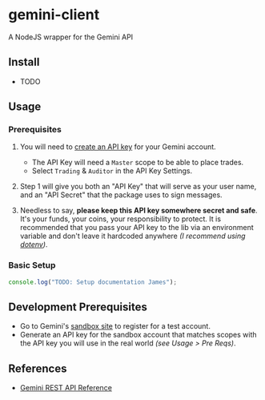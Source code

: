 # gemini-client

A NodeJS wrapper for the Gemini API

## Install

- TODO

## Usage

### Prerequisites

1. You will need to [create an API key](https://exchange.gemini.com/settings/api) for your Gemini account.

   - The API Key will need a `Master` scope to be able to place trades.
   - Select `Trading` & `Auditor` in the API Key Settings.

1. Step 1 will give you both an "API Key" that will serve as your user name, and an "API Secret" that the package uses to sign messages.
1. Needless to say, **please keep this API key somewhere secret and safe**. It's your funds, your coins, your responsibility to protect. It is recommended that you pass your API key to the lib via an environment variable and don't leave it hardcoded anywhere _(I recommend using [dotenv](https://www.npmjs.com/package/dotenv))_.

### Basic Setup

```js
console.log("TODO: Setup documentation James");
```

## Development Prerequisites

- Go to Gemini's [sandbox site](https://exchange.sandbox.gemini.com/) to register for a test account.
- Generate an API key for the sandbox account that matches scopes with the API key you will use in the real world _(see Usage > Pre Reqs)_.

## References

- [Gemini REST API Reference](https://docs.gemini.com/rest-api/)
